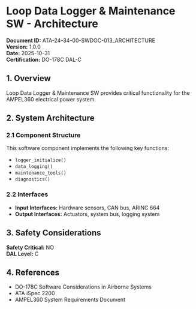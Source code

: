 # Loop Data Logger & Maintenance SW - Architecture

**Document ID:** ATA-24-34-00-SWDOC-013_ARCHITECTURE  
**Version:** 1.0.0  
**Date:** 2025-10-31  
**Certification:** DO-178C DAL-C

## 1. Overview

Loop Data Logger & Maintenance SW provides critical functionality for the AMPEL360 electrical power system.

## 2. System Architecture

### 2.1 Component Structure

This software component implements the following key functions:

- `logger_initialize()`
- `data_logging()`
- `maintenance_tools()`
- `diagnostics()`

### 2.2 Interfaces

- **Input Interfaces:** Hardware sensors, CAN bus, ARINC 664
- **Output Interfaces:** Actuators, system bus, logging system

## 3. Safety Considerations

**Safety Critical:** NO  
**DAL Level:** C

## 4. References

- DO-178C Software Considerations in Airborne Systems
- ATA iSpec 2200
- AMPEL360 System Requirements Document
